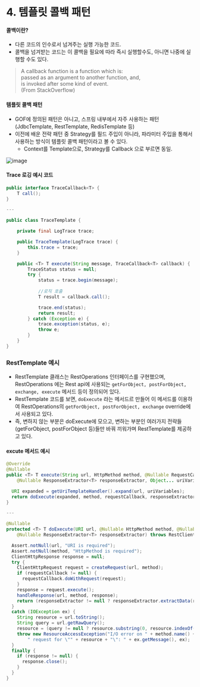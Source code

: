 # 4. 템플릿 콜백 패턴

#### 콜백이란?
 * 다른 코드의 인수로서 넘겨주는 실행 가능한 코드.
 * 콜백을 넘겨받는 코드는 이 콜백을 필요에 따라 즉시 실행할수도, 아니면 나중에 실행할 수도 있다.

>A callback function is a function which is: <br>
passed as an argument to another function, and, <br>
is invoked after some kind of event. <br>
(From StackOverflow)

#### 템플릿 콜백 패턴
 * GOF에 정의된 패턴은 아니고, 스프링 내부에서 자주 사용하는 패턴 (JdbcTemplate, RestTemplate, RedisTemplate 등)
 * 이전에 배운 전략 패턴 중 Strategy를 필드 주입이 아니라, 파라미터 주입을 통해서 사용하는 방식이 템플릿 콜백 패턴이라고 볼 수 있다.
    * Context를 Template으로, Strategy를 Callback 으로 부르면 동일. 

![image](https://user-images.githubusercontent.com/48814463/201499627-0148bcce-f45c-4459-a5e0-204c1118b1ba.png)

#### Trace 로깅 예시 코드
```java
public interface TraceCallback<T> {
    T call();
}

---

public class TraceTemplate {

    private final LogTrace trace;

    public TraceTemplate(LogTrace trace) {
        this.trace = trace;
    }

    public <T> T execute(String message, TraceCallback<T> callback) {
        TraceStatus status = null;
        try {
            status = trace.begin(message);
            
            //로직 호출
            T result = callback.call();

            trace.end(status);
            return result;
        } catch (Exception e) {
            trace.exception(status, e);
            throw e;
        }
    }
}
```

### RestTemplate 예시
 * RestTemplate 클래스는 RestOperations 인터페이스를 구현했으며, RestOperations 에는 Rest api에 사용되는 `getForObject, postForObject, exchange, execute` 메서드 등이 정의되어 있다.
 * RestTemplate 코드를 보면, `doExecute` 라는 메서드르 만들어 이 메서드를 이용하여 RestOperations의 `getForObject, postForObject, exchange` override에서 사용되고 있다.
 * 즉, 변하지 않는 부분은 doExecute에 모으고, 변하는 부분인 여러가지 전략들(getForObject, postForObject 등)들만 바꿔 끼워가며 RestTemplate를 제공하고 있다.

#### excute 메서드 예시
```java
@Override
@Nullable
public <T> T execute(String url, HttpMethod method, @Nullable RequestCallback requestCallback,
    @Nullable ResponseExtractor<T> responseExtractor, Object... uriVariables) throws RestClientException {

  URI expanded = getUriTemplateHandler().expand(url, uriVariables);
  return doExecute(expanded, method, requestCallback, responseExtractor);
}

---

@Nullable
protected <T> T doExecute(URI url, @Nullable HttpMethod method, @Nullable RequestCallback requestCallback,
    @Nullable ResponseExtractor<T> responseExtractor) throws RestClientException {

  Assert.notNull(url, "URI is required");
  Assert.notNull(method, "HttpMethod is required");
  ClientHttpResponse response = null;
  try {
    ClientHttpRequest request = createRequest(url, method);
    if (requestCallback != null) {
      requestCallback.doWithRequest(request);
    }
    response = request.execute();
    handleResponse(url, method, response);
    return (responseExtractor != null ? responseExtractor.extractData(response) : null);
  }
  catch (IOException ex) {
    String resource = url.toString();
    String query = url.getRawQuery();
    resource = (query != null ? resource.substring(0, resource.indexOf('?')) : resource);
    throw new ResourceAccessException("I/O error on " + method.name() +
        " request for \"" + resource + "\": " + ex.getMessage(), ex);
  }
  finally {
    if (response != null) {
      response.close();
    }
  }
}
```
